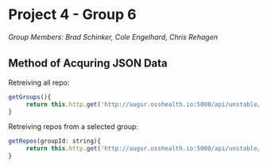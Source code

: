 # Project 4 - Group 6
###### Group Members: Brad Schinker, Cole Engelhard, Chris Rehagen

## Method of Acquring JSON Data
 
 Retreiving all repo:
 ``` javascript
 getGroups(){    
      return this.http.get('http://augur.osshealth.io:5000/api/unstable/repo-groups/');  
 } 
 ```
 
 Retreiving repos from a selected group:
 ``` javascript
 getRepos(groupId: string){
      return this.http.get('http://augur.osshealth.io:5000/api/unstable/repo-groups/' + groupId + '/repos/' );
 }
 ````


